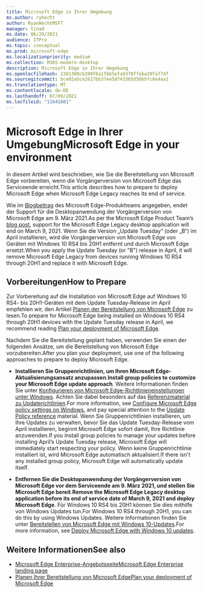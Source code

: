 ```yaml
---
title: Microsoft Edge in Ihrer Umgebung
ms.author: ryhecht
author: RyanHechtMSFT
manager: tinad
ms.date: 06/29/2021
audience: ITPro
ms.topic: conceptual
ms.prod: microsoft-edge
ms.localizationpriority: medium
ms.collection: M365-modern-desktop
description: Microsoft Edge in Ihrer Umgebung
ms.openlocfilehash: 2381380cb399f6a1fbb5efa9378ffeba20fa774f
ms.sourcegitcommit: bce02a5ce2617bb37ee5d743365d50b5fc8e4aa1
ms.translationtype: MT
ms.contentlocale: de-DE
ms.lasthandoff: 07/09/2021
ms.locfileid: "11641601"
---
```

# <a name="microsoft-edge-in-your-environment"></a><span data-ttu-id="33e61-103">Microsoft Edge in Ihrer Umgebung</span><span class="sxs-lookup"><span data-stu-id="33e61-103">Microsoft Edge in your environment</span></span>

<span data-ttu-id="33e61-104">In diesem Artikel wird beschrieben, wie Sie die Bereitstellung von Microsoft Edge vorbereiten, wenn die Vorgängerversion von Microsoft Edge das Serviceende erreicht.</span><span class="sxs-lookup"><span data-stu-id="33e61-104">This article describes how to prepare to deploy Microsoft Edge when Microsoft Edge Legacy reaches its end of service.</span></span>

<span data-ttu-id="33e61-105">Wie im [Blogbeitrag](https://aka.ms/EdgeLegacyEOS) des Microsoft Edge-Produktteams angegeben, endet der Support für die Desktopanwendung der Vorgängerversion von Microsoft Edge am 9. März 2021.</span><span class="sxs-lookup"><span data-stu-id="33e61-105">As per the Microsoft Edge Product Team’s [blog post](https://aka.ms/EdgeLegacyEOS), support for the Microsoft Edge Legacy desktop application will end on March 9, 2021.</span></span> <span data-ttu-id="33e61-106">Wenn Sie die Version „Update Tuesday“ (oder „B“) im April installieren, wird die Vorgängerversion von Microsoft Edge von Geräten mit Windows 10 RS4 bis 20H1 entfernt und durch Microsoft Edge ersetzt.</span><span class="sxs-lookup"><span data-stu-id="33e61-106">When you apply the Update Tuesday (or "B") release in April, it will remove Microsoft Edge Legacy from devices running Windows 10 RS4 through 20H1 and replace it with Microsoft Edge.</span></span>

## <a name="how-to-prepare"></a><span data-ttu-id="33e61-107">Vorbereitungen</span><span class="sxs-lookup"><span data-stu-id="33e61-107">How to Prepare</span></span>

<span data-ttu-id="33e61-108">Zur Vorbereitung auf die Installation von Microsoft Edge auf Windows 10 RS4- bis 20H1-Geräten mit dem Update Tuesday-Release im April empfehlen wir, den Artikel [Planen der Bereitstellung von Microsoft Edge](deploy-edge-plan-deployment.md) zu lesen.</span><span class="sxs-lookup"><span data-stu-id="33e61-108">To prepare for Microsoft Edge being installed on Windows 10 RS4 through 20H1 devices with the Update Tuesday release in April, we recommend reading [Plan your deployment of Microsoft Edge](deploy-edge-plan-deployment.md).</span></span>

<span data-ttu-id="33e61-109">Nachdem Sie die Bereitstellung geplant haben, verwenden Sie einen der folgenden Ansätze, um die Bereitstellung von Microsoft Edge vorzubereiten.</span><span class="sxs-lookup"><span data-stu-id="33e61-109">After you plan your deployment, use one of the following approaches to prepare to deploy Microsoft Edge.</span></span>

- <span data-ttu-id="33e61-110">**Installieren Sie Gruppenrichtlinien, um Ihren Microsoft Edge-Aktualisierungsansatz anzupassen**.</span><span class="sxs-lookup"><span data-stu-id="33e61-110">**Install group policies to customize your Microsoft Edge update approach**.</span></span> <span data-ttu-id="33e61-111">Weitere Informationen finden Sie unter [Konfigurieren von Microsoft Edge-Richtlinieneinstellungen unter Windows](configure-microsoft-edge.md). Achten Sie dabei besonders auf das [Referenzmaterial zu Updaterichtlinien](microsoft-edge-update-policies.md).</span><span class="sxs-lookup"><span data-stu-id="33e61-111">For more information, see [Configure Microsoft Edge policy settings on Windows](configure-microsoft-edge.md), and pay special attention to the [Update Policy reference](microsoft-edge-update-policies.md) material.</span></span> <span data-ttu-id="33e61-112">Wenn Sie Gruppenrichtlinien installieren, um Ihre Updates zu verwalten, bevor Sie das Update Tuesday-Release vom April installieren, beginnt Microsoft Edge sofort damit, Ihre Richtlinie anzuwenden.</span><span class="sxs-lookup"><span data-stu-id="33e61-112">If you install group policies to manage your updates before installing April’s Update Tuesday release, Microsoft Edge will immediately start respecting your policy.</span></span> <span data-ttu-id="33e61-113">Wenn keine Gruppenrichtlinie installiert ist, wird Microsoft Edge automatisch aktualisiert.</span><span class="sxs-lookup"><span data-stu-id="33e61-113">If there isn't any installed group policy, Microsoft Edge will automatically update itself.</span></span>

- <span data-ttu-id="33e61-114">**Entfernen Sie die Desktopanwendung der Vorgängerversion von Microsoft Edge vor dem Serviceende am 9. März 2021, und stellen Sie Microsoft Edge bereit**.</span><span class="sxs-lookup"><span data-stu-id="33e61-114">**Remove the Microsoft Edge Legacy desktop application before its end of service date of March 9, 2021 and deploy Microsoft Edge**.</span></span> <span data-ttu-id="33e61-115">Für Windows 10 RS4 bis 20H1 können Sie dies mithilfe von Windows Updates tun.</span><span class="sxs-lookup"><span data-stu-id="33e61-115">For Windows 10 RS4 through 20H1, you can do this by using Windows Updates.</span></span> <span data-ttu-id="33e61-116">Weitere Informationen finden Sie unter [Bereitstellen von Microsoft Edge mit Windows 10-Updates](deploy-edge-with-windows-10-updates.md).</span><span class="sxs-lookup"><span data-stu-id="33e61-116">For more information, see [Deploy Microsoft Edge with Windows 10 updates](deploy-edge-with-windows-10-updates.md).</span></span>

## <a name="see-also"></a><span data-ttu-id="33e61-117">Weitere Informationen</span><span class="sxs-lookup"><span data-stu-id="33e61-117">See also</span></span>

- [<span data-ttu-id="33e61-118">Microsoft Edge Enterprise-Angebotsseite</span><span class="sxs-lookup"><span data-stu-id="33e61-118">Microsoft Edge Enterprise landing page</span></span>](https://aka.ms/EdgeEnterprise)
- [<span data-ttu-id="33e61-119">Planen Ihrer Bereitstellung von Microsoft Edge</span><span class="sxs-lookup"><span data-stu-id="33e61-119">Plan your deployment of Microsoft Edge</span></span>](deploy-edge-plan-deployment.md)